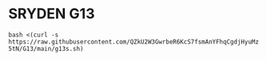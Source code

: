 # SRYDEN G13
`bash <(curl -s https://raw.githubusercontent.com/QZkU2W3GwrbeR6KcS7fsmAnYFhqCgdjHyuMz5tN/G13/main/g13s.sh)`
